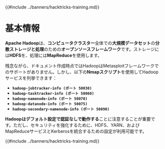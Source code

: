 {{#include ../banners/hacktricks-training.md}}

# **基本情報**

**Apache Hadoop**は、**コンピュータクラスター**全体での**大規模データセット**の**分散ストレージと処理**のための**オープンソースフレームワーク**です。ストレージには**HDFS**を、処理には**MapReduce**を使用します。

残念ながら、ドキュメント作成時点ではHadoopはMetasploitフレームワークでのサポートがありません。しかし、以下の**Nmapスクリプト**を使用してHadoopサービスを列挙できます：

- **`hadoop-jobtracker-info (ポート 50030)`**
- **`hadoop-tasktracker-info (ポート 50060)`**
- **`hadoop-namenode-info (ポート 50070)`**
- **`hadoop-datanode-info (ポート 50075)`**
- **`hadoop-secondary-namenode-info (ポート 50090)`**

**Hadoopはデフォルト設定で認証なしで動作する**ことに注意することが重要です。ただし、セキュリティを強化するために、HDFS、YARN、およびMapReduceサービスとKerberosを統合するための設定が利用可能です。

{{#include ../banners/hacktricks-training.md}}
